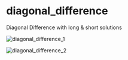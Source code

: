 # diagonal_difference
 Diagonal Difference with long & short solutions

![diagonal_difference_1](https://user-images.githubusercontent.com/18248422/173607828-78535d55-6cd3-46d1-8b52-9be47123f68b.png)

![diagonal_difference_2](https://user-images.githubusercontent.com/18248422/173607853-d1035d87-e156-4dd3-803c-2b8072f4203e.png)
